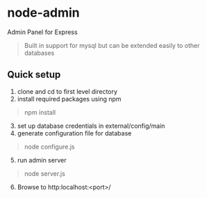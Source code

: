 # node-admin
Admin Panel for Express
> Built in support for mysql but can be extended easily to other databases

## Quick setup
1. clone and cd to first level directory
2. install required packages using npm
> npm install
3. set up database credentials in external/config/main
4. generate configuration file for database
> node configure.js
5. run admin server
> node server.js
6. Browse to http:localhost:\<port\>/
